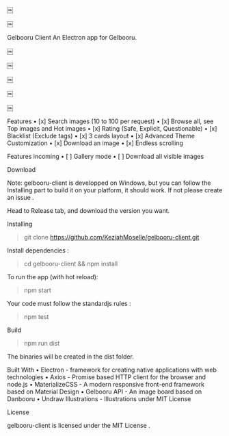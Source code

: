 ￼

￼

Gelbooru Client
An Electron app for Gelbooru.

￼

￼

￼

￼

￼

Features
• [x] Search images (10 to 100 per request)
• [x] Browse all, see Top images and Hot images
• [x] Rating (Safe, Explicit, Questionable)
• [x] Blacklist (Exclude tags)
• [x] 3 cards layout
• [x] Advanced Theme Customization
• [x] Download an image
• [x] Endless scrolling

Features incoming
• [ ] Gallery mode
• [ ] Download all visible images

Download

Note: gelbooru-client is developped on Windows, but you can follow the Installing part to build it on your platform, it should work. If not please create an issue .


Head to Release tab, and download the version you want.

Installing

> git clone https://github.com/KeziahMoselle/gelbooru-client.git



Install dependencies :

> cd gelbooru-client && npm install



To run the app (with hot reload):

> npm start



Your code must follow the standardjs rules :

> npm test



Build

> npm run dist



The binaries will be created in the dist folder.

Built With
• Electron - framework for creating native applications with web technologies
• Axios - Promise based HTTP client for the browser and node.js
• MaterializeCSS - A modern responsive front-end framework based on Material Design
• Gelbooru API - An image board based on Danbooru
• Undraw Illustrations - Illustrations under MIT License

License

gelbooru-client is licensed under the MIT License .